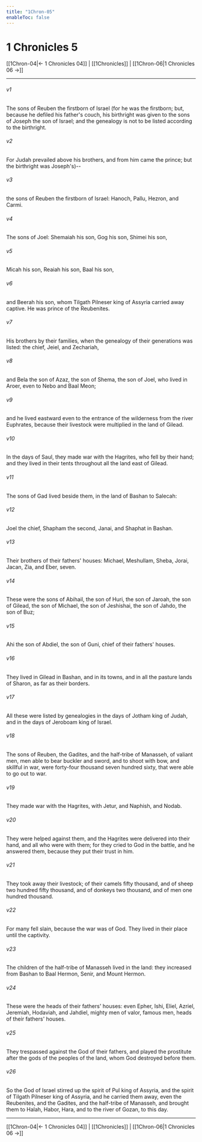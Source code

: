 ```yaml
---
title: "1Chron-05"
enableToc: false
---
```


# 1 Chronicles 5

[[1Chron-04|← 1 Chronicles 04]] | [[1Chronicles]] | [[1Chron-06|1 Chronicles 06 →]]
***



###### v1 
The sons of Reuben the firstborn of Israel (for he was the firstborn; but, because he defiled his father's couch, his birthright was given to the sons of Joseph the son of Israel; and the genealogy is not to be listed according to the birthright. 

###### v2 
For Judah prevailed above his brothers, and from him came the prince; but the birthright was Joseph's)-- 

###### v3 
the sons of Reuben the firstborn of Israel: Hanoch, Pallu, Hezron, and Carmi. 

###### v4 
The sons of Joel: Shemaiah his son, Gog his son, Shimei his son, 

###### v5 
Micah his son, Reaiah his son, Baal his son, 

###### v6 
and Beerah his son, whom Tilgath Pilneser king of Assyria carried away captive. He was prince of the Reubenites. 

###### v7 
His brothers by their families, when the genealogy of their generations was listed: the chief, Jeiel, and Zechariah, 

###### v8 
and Bela the son of Azaz, the son of Shema, the son of Joel, who lived in Aroer, even to Nebo and Baal Meon; 

###### v9 
and he lived eastward even to the entrance of the wilderness from the river Euphrates, because their livestock were multiplied in the land of Gilead. 

###### v10 
In the days of Saul, they made war with the Hagrites, who fell by their hand; and they lived in their tents throughout all the land east of Gilead. 

###### v11 
The sons of Gad lived beside them, in the land of Bashan to Salecah: 

###### v12 
Joel the chief, Shapham the second, Janai, and Shaphat in Bashan. 

###### v13 
Their brothers of their fathers' houses: Michael, Meshullam, Sheba, Jorai, Jacan, Zia, and Eber, seven. 

###### v14 
These were the sons of Abihail, the son of Huri, the son of Jaroah, the son of Gilead, the son of Michael, the son of Jeshishai, the son of Jahdo, the son of Buz; 

###### v15 
Ahi the son of Abdiel, the son of Guni, chief of their fathers' houses. 

###### v16 
They lived in Gilead in Bashan, and in its towns, and in all the pasture lands of Sharon, as far as their borders. 

###### v17 
All these were listed by genealogies in the days of Jotham king of Judah, and in the days of Jeroboam king of Israel. 

###### v18 
The sons of Reuben, the Gadites, and the half-tribe of Manasseh, of valiant men, men able to bear buckler and sword, and to shoot with bow, and skillful in war, were forty-four thousand seven hundred sixty, that were able to go out to war. 

###### v19 
They made war with the Hagrites, with Jetur, and Naphish, and Nodab. 

###### v20 
They were helped against them, and the Hagrites were delivered into their hand, and all who were with them; for they cried to God in the battle, and he answered them, because they put their trust in him. 

###### v21 
They took away their livestock; of their camels fifty thousand, and of sheep two hundred fifty thousand, and of donkeys two thousand, and of men one hundred thousand. 

###### v22 
For many fell slain, because the war was of God. They lived in their place until the captivity. 

###### v23 
The children of the half-tribe of Manasseh lived in the land: they increased from Bashan to Baal Hermon, Senir, and Mount Hermon. 

###### v24 
These were the heads of their fathers' houses: even Epher, Ishi, Eliel, Azriel, Jeremiah, Hodaviah, and Jahdiel, mighty men of valor, famous men, heads of their fathers' houses. 

###### v25 
They trespassed against the God of their fathers, and played the prostitute after the gods of the peoples of the land, whom God destroyed before them. 

###### v26 
So the God of Israel stirred up the spirit of Pul king of Assyria, and the spirit of Tilgath Pilneser king of Assyria, and he carried them away, even the Reubenites, and the Gadites, and the half-tribe of Manasseh, and brought them to Halah, Habor, Hara, and to the river of Gozan, to this day.

***
[[1Chron-04|← 1 Chronicles 04]] | [[1Chronicles]] | [[1Chron-06|1 Chronicles 06 →]]

